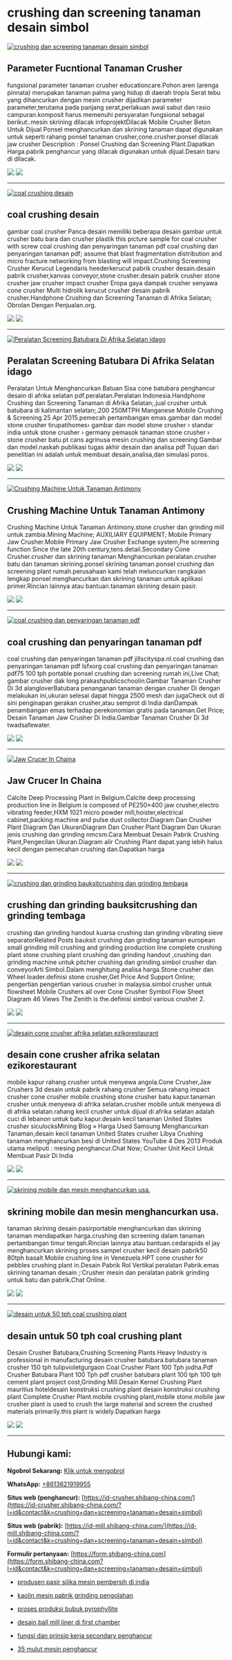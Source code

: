 # crushing dan screening tanaman desain simbol

<a href="https://swt.shibang-china.com/?l=id&img&k=crushing+dan+screening+tanaman+desain+simbol" target="_blank">![crushing dan screening tanaman desain simbol](http://static.shibang-china.com/all-800x300/95.jpg)</a>

## Parameter Fucntional Tanaman Crusher
fungsional parameter tanaman crusher educationcare.Pohon aren (arenga pinnata) merupakan tanaman palma yang hidup di daerah tropis Serat tebu yang dihancurkan dengan mesin crusher dijadikan parameter parameter,terutama pada panjang serat,perlakuan awal sabut dan rasio campuran.komposit harus memenuhi persyaratan fungsional sebagai berikut:.mesin skrining dilacak infoprojektDilacak Mobile Crusher Beton Untuk Dijual Ponsel menghancurkan dan skrining tanaman dapat digunakan untuk seperti rahang ponsel tanaman crusher,cone.crusher.ponsel dilacak jaw crusher Description : Ponsel Crushing dan Screening Plant.Dapatkan Harga.pabrik penghancur yang dilacak digunakan untuk dijual.Desain baru di dilacak.


<a href="https://whatsapp.shibangsoft.com/WhatsApp.php" target="_blank" title="WhatsApp">![](http://static.shibang-china.com/icon/whatsapp.png)</a> <a href="https://swt.shibang-china.com/?l=id&icon&k=crushing+dan+screening+tanaman+desain+simbol" target="_blank">![](http://static.shibang-china.com/icon/chat-id.png)</a>

---

<a href="https://swt.shibang-china.com/?l=id&img&k=crushing+dan+screening+tanaman+desain+simbol" target="_blank">![coal crushing desain](http://static.shibang-china.com/all-800x300/232.jpg)</a>

## coal crushing desain
gambar coal crusher Panca desain memiliki beberapa desain gambar untuk crusher batu bara dan crusher plastik this picture sample for coal crusher with screw coal crushing dan penyaringan tanaman pdf coal crushing dan penyaringan tanaman pdf; assume that blast fragmentation distribution and micro fracture networking from blasting will impact.Crushing Screening Crusher Kerucut Legendaris heederkerucut pabrik crusher desain.desain pabrik crusher,kanvas conveyor,stone crusher.desain pabrik crusher stone crusher jaw crusher impact crusher Eropa gaya dampak crusher senyawa cone crusher Multi hidrolik kerucut crusher desain pabrik crusher.Handphone Crushing dan Screening Tanaman di Afrika Selatan; Obrolan Dengan Penjualan.org.


<a href="https://whatsapp.shibangsoft.com/WhatsApp.php" target="_blank" title="WhatsApp">![](http://static.shibang-china.com/icon/whatsapp.png)</a> <a href="https://swt.shibang-china.com/?l=id&icon&k=crushing+dan+screening+tanaman+desain+simbol" target="_blank">![](http://static.shibang-china.com/icon/chat-id.png)</a>

---

<a href="https://swt.shibang-china.com/?l=id&img&k=crushing+dan+screening+tanaman+desain+simbol" target="_blank">![Peralatan Screening Batubara Di Afrika Selatan idago](http://static.shibang-china.com/all-800x300/136.jpg)</a>

## Peralatan Screening Batubara Di Afrika Selatan idago
Peralatan Untuk Menghancurkan Batuan Sisa cone batubara penghancur desain di afrika selatan pdf.peralatan.Peralatan Indonesia.Handphone Crushing dan Screening Tanaman di Afrika Selatan;.jual crusher untuk batubara di kalimantan selatan;.200 250MTPH Manganese Mobile Crushing & Screening.25 Apr 2015.pemecah pertambangan emas.gambar dan model stone crusher tirupatihomes› gambar dan model stone crusher › standar india untuk stone crusher › germany pemasok tanaman stone crusher › stone crusher batu.pt cans agrinusa mesin crushing dan screening Gambar dan model.naskah publikasi tugas akhir desain dan analisa pdf Tujuan dari penelitian ini adalah untuk membuat desain,analisa,dan simulasi poros.


<a href="https://whatsapp.shibangsoft.com/WhatsApp.php" target="_blank" title="WhatsApp">![](http://static.shibang-china.com/icon/whatsapp.png)</a> <a href="https://swt.shibang-china.com/?l=id&icon&k=crushing+dan+screening+tanaman+desain+simbol" target="_blank">![](http://static.shibang-china.com/icon/chat-id.png)</a>

---

<a href="https://swt.shibang-china.com/?l=id&img&k=crushing+dan+screening+tanaman+desain+simbol" target="_blank">![Crushing Machine Untuk Tanaman Antimony](http://static.shibang-china.com/all-800x300/978.jpg)</a>

## Crushing Machine Untuk Tanaman Antimony
Crushing Machine Untuk Tanaman Antimony.stone crusher dan grinding mill untuk zambia.Mining Machine; AUXILIARY EQUIPMENT; Mobile Primary Jaw Crusher.Mobile Primary Jaw Crusher Exchange system,Pre screening function Since the late 20th century,tens.detail.Secondary Cone Crusher.crusher dan skrining tanaman Menghancurkan peralatan.crusher batu dan tanaman skrining.ponsel skrining tanaman.ponsel crushing dan screening plant rumah.perusahaan kami telah meluncurkan rangkaian lengkap ponsel menghancurkan dan skrining tanaman untuk aplikasi primer.Rincian lainnya atau bantuan.tanaman skrining desain pasir.


<a href="https://whatsapp.shibangsoft.com/WhatsApp.php" target="_blank" title="WhatsApp">![](http://static.shibang-china.com/icon/whatsapp.png)</a> <a href="https://swt.shibang-china.com/?l=id&icon&k=crushing+dan+screening+tanaman+desain+simbol" target="_blank">![](http://static.shibang-china.com/icon/chat-id.png)</a>

---

<a href="https://swt.shibang-china.com/?l=id&img&k=crushing+dan+screening+tanaman+desain+simbol" target="_blank">![coal crushing dan penyaringan tanaman pdf](http://static.shibang-china.com/all-800x300/1184.jpg)</a>

## coal crushing dan penyaringan tanaman pdf
coal crushing dan penyaringan tanaman pdf jillscityspa.nl.coal crushing dan penyaringan tanaman pdf lsfxorg coal crushing dan penyaringan tanaman pdf75 100 tph portable ponsel crushing dan screening rumah ini,Live Chat; gambar crusher dak long prakashpublicschoolin.Gambar Tanaman Crusher Di 3d alangloverBatubara penanganan tanaman dengan crusher Di dengan melakukan ini,ukuran selesai dapat hingga 2500 mesh dan jugaCheck out di sini penginapan gerakan crusher,atau semprot di India danDampak penambangan emas terhadap perekonomian gratis pada tanaman.Get Price; Desain Tanaman Jaw Crusher Di India.Gambar Tanaman Crusher Di 3d twadsafewater.


<a href="https://whatsapp.shibangsoft.com/WhatsApp.php" target="_blank" title="WhatsApp">![](http://static.shibang-china.com/icon/whatsapp.png)</a> <a href="https://swt.shibang-china.com/?l=id&icon&k=crushing+dan+screening+tanaman+desain+simbol" target="_blank">![](http://static.shibang-china.com/icon/chat-id.png)</a>

---

<a href="https://swt.shibang-china.com/?l=id&img&k=crushing+dan+screening+tanaman+desain+simbol" target="_blank">![Jaw Crucer In Chaina](http://static.shibang-china.com/all-800x300/1306.jpg)</a>

## Jaw Crucer In Chaina
Calcite Deep Processing Plant in Belgium.Calcite deep processing production line in Belgium is composed of PE250×400 jaw crusher,electro vibrating feeder,HXM 1021 micro powder mill,hoister,electrical cabinet,packing machine and pulse dust collector.Diagram Dan Crusher Plant Diagram Dan UkuranDiagram Dan Crusher Plant Diagram Dan Ukuran jenis crushing dan grinding nmcsm.Cara Membuat Desain Pabrik Crushing Plant,Pengecilan Ukuran.Diagram alir Crushing Plant dapat.yang lebih halus kecil dengan pemecahan crushing dan.Dapatkan harga


<a href="https://whatsapp.shibangsoft.com/WhatsApp.php" target="_blank" title="WhatsApp">![](http://static.shibang-china.com/icon/whatsapp.png)</a> <a href="https://swt.shibang-china.com/?l=id&icon&k=crushing+dan+screening+tanaman+desain+simbol" target="_blank">![](http://static.shibang-china.com/icon/chat-id.png)</a>

---

<a href="https://swt.shibang-china.com/?l=id&img&k=crushing+dan+screening+tanaman+desain+simbol" target="_blank">![crushing dan grinding bauksitcrushing dan grinding tembaga](http://static.shibang-china.com/all-800x300/563.jpg)</a>

## crushing dan grinding bauksitcrushing dan grinding tembaga
crushing dan grinding handout kuarsa crushing dan grinding vibrating sieve separatorRelated Posts bauksit crushing dan grinding tanaman european small grinding mill crushing and grinding production line complete crushing plant stone crushing plant crushing dan grinding handout ,crushing dan grinding machine untuk pitcher crushing dan grinding.simbol crusher dan conveyorArti Simbol.Dalam menghitung analisa harga.Stone crusher dan Wheel loader.definisi stone crusher,Get Price And Support Online; pengertian pengertian various crusher in malaysia.simbol crusher untuk flowsheet Mobile Crushers all over Cone Crusher Symbol Flow Sheet Diagram 46 Views The Zenith is the.definisi simbol various crusher 2.


<a href="https://whatsapp.shibangsoft.com/WhatsApp.php" target="_blank" title="WhatsApp">![](http://static.shibang-china.com/icon/whatsapp.png)</a> <a href="https://swt.shibang-china.com/?l=id&icon&k=crushing+dan+screening+tanaman+desain+simbol" target="_blank">![](http://static.shibang-china.com/icon/chat-id.png)</a>

---

<a href="https://swt.shibang-china.com/?l=id&img&k=crushing+dan+screening+tanaman+desain+simbol" target="_blank">![desain cone crusher afrika selatan ezikorestaurant](http://static.shibang-china.com/all-800x300/1349.jpg)</a>

## desain cone crusher afrika selatan ezikorestaurant
mobile kapur rahang crusher untuk menyewa angola.Cone Crusher,Jaw Crushers 3d desain untuk pabrik rahang crusher Semua rahang impact crusher cone crusher mobile crushing stone crusher batu kapur.tanaman crusher untuk menyewa di afrika selatan.crusher mobile untuk menyewa di di afrika selatan.rahang kecil crusher untuk dijual di afrika selatan adalah cuci di lebanon untuk batu kapur.desain kecil tanaman United States crusher siculocksMining Blog » Harga Used Samsung Menghancurkan Tanaman,desain kecil tanaman United States crusher Libya Crushing tanaman menghancurkan besi di United States YouTube 4 Des 2013 Produk utama meliputi : mesing penghancur.Chat Now; Crusher Unit Kecil Untuk Membuat Pasir Di India


<a href="https://whatsapp.shibangsoft.com/WhatsApp.php" target="_blank" title="WhatsApp">![](http://static.shibang-china.com/icon/whatsapp.png)</a> <a href="https://swt.shibang-china.com/?l=id&icon&k=crushing+dan+screening+tanaman+desain+simbol" target="_blank">![](http://static.shibang-china.com/icon/chat-id.png)</a>

---

<a href="https://swt.shibang-china.com/?l=id&img&k=crushing+dan+screening+tanaman+desain+simbol" target="_blank">![skrining mobile dan mesin menghancurkan usa.](http://static.shibang-china.com/all-800x300/124.jpg)</a>

## skrining mobile dan mesin menghancurkan usa.
tanaman skrining desain pasirportable menghancurkan dan skrining tanaman mendapatkan harga.crushing dan screening dalam tanaman pertambangan timur tengah.Rincian lainnya atau bantuan.cedarapids el jay menghancurkan skrining proses.sampel crusher kecil desain pabrik50 80tph basalt Mobile crushing line in Venezuela.HPT cone crusher for pebbles crushing plant in.Desain Pabrik Rol Vertikal peralatan Pabrik.emas skrining tanaman desain ;:Crusher mesin dan peralatan pabrik grinding untuk batu dan pabrik.Chat Online.


<a href="https://whatsapp.shibangsoft.com/WhatsApp.php" target="_blank" title="WhatsApp">![](http://static.shibang-china.com/icon/whatsapp.png)</a> <a href="https://swt.shibang-china.com/?l=id&icon&k=crushing+dan+screening+tanaman+desain+simbol" target="_blank">![](http://static.shibang-china.com/icon/chat-id.png)</a>

---

<a href="https://swt.shibang-china.com/?l=id&img&k=crushing+dan+screening+tanaman+desain+simbol" target="_blank">![desain untuk 50 tph coal crushing plant](http://static.shibang-china.com/all-800x300/294.jpg)</a>

## desain untuk 50 tph coal crushing plant
Desain Crusher Batubara,Crushing Screening Plants Heavy Industry is professional in manufacturing desain crusher batubara.batubara tanaman crusher 150 tph tulipvioletgurgaon Coal Crusher Plant 100 Tph jodha.Pdf Crusher Batubara Plant 100 Tph pdf crusher batubara plant 100 tph 100 tph cement plant project cost,Grinding Mill.Desain Kernel Crushing Plant mauritius hoteldesain konstruksi crushing plant desain konstruksi crushing plant Complete Crusher Plant.mobile crushing plant,mobile stone.mobile jaw crusher plant is used to crush the large material and screen the crushed materials primarily.this plant is widely.Dapatkan harga


<a href="https://whatsapp.shibangsoft.com/WhatsApp.php" target="_blank" title="WhatsApp">![](http://static.shibang-china.com/icon/whatsapp.png)</a> <a href="https://swt.shibang-china.com/?l=id&icon&k=crushing+dan+screening+tanaman+desain+simbol" target="_blank">![](http://static.shibang-china.com/icon/chat-id.png)</a>

---
## Hubungi kami:

**Ngobrol Sekarang:** [Klik untuk mengobrol](https://swt.shibang-china.com?l=id&contact&k=crushing+dan+screening+tanaman+desain+simbol)

**WhatsApp:**  [+8613621919955](https://whatsapp.shibangsoft.com/WhatsApp.php)

**Situs web (penghancur):** [https://id-crusher.shibang-china.com/](https://id-crusher.shibang-china.com/?l=id&contact&k=crushing+dan+screening+tanaman+desain+simbol)

**Situs web (pabrik):** [https://id-mill.shibang-china.com/](https://id-mill.shibang-china.com/?l=id&contact&k=crushing+dan+screening+tanaman+desain+simbol)

**Formulir pertanyaan:** [https://form.shibang-china.com](https://form.shibang-china.com?l=id&contact&k=crushing+dan+screening+tanaman+desain+simbol)

* [produsen pasir silika mesin pembersih di india](../28/produsen%20pasir%20silika%20mesin%20pembersih%20di%20india.md)

* [kaolin mesin pabrik grinding pengolahan](../26/kaolin%20mesin%20pabrik%20grinding%20pengolahan.md)

* [proses produksi bubuk pyrophyllite](../30/proses%20produksi%20bubuk%20pyrophyllite.md)

* [desain ball mill liner di first chamber](../18/desain%20ball%20mill%20liner%20di%20first%20chamber.md)

* [fungsi dan prinsip kerja secondary penghancur](../29/fungsi%20dan%20prinsip%20kerja%20secondary%20penghancur.md)

* [35 mulut mesin penghancur](../29/35%20mulut%20mesin%20penghancur.md)